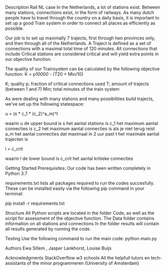 Description   Rail NL case
In the Netherlands, a lot of stations exist. Between many stations, connections exist, in the form of railways.
As many dutch people have to travel through the country on a daily basis, it is important to set up a good Train system in order to connect all places as efficiently as possible.

Our job is to set up maximally 7 trajects, first through two provinces only, and then through all of the Netherlands.
A Traject is defined as a set of connections with a maximal total time of 120 minutes. All connections that include Critical stations are considered critical and will yield extra points in our objective function.


The quality of our Trainsystem can be calculated by the following objective function:
K = p*10000 - (T*20 + Min/10)

K; quality
p; fraction of critical connections used
T; amount of trajects (between 1 and 7)
Min; total minutes of the train system


As were dealing with many stations and many possibilities build trajects, we've set up the following statespace:

u = (s * c_1 * (c_2)^a_m)^t

waarin
u de upper bound is
s het aantal stations is
c_1 het maximum aantal connecties is
c_2 het maximum aantal connecties is als je niet terug reist
a_m het aantal connecties dat maximaal in 2 uur past
t het maximale aantal trajecten is

l = c_crit

waarin
l de lower bound is
c_crit het aantal kritieke connecties


Getting Started
Prerequisites:
Our code has been written completely in Python 3.7

requirements.txt lists all packages required to run the codes succesfully.
These can be installed easily via the following pip command in your terminal:

pip install -r requirements.txt


Structure
All Python scripts are located in the folder Code, as well as the script for assessment of the objective function.
The Data folder contains information on all stations and connections
In the folder results will contain all results generated by running the code.

Testing
Use the following command to run the main code:
python main.py


Authors
Ewa Sillem , Jasper Lankhorst, Louise Buijs


Acknowledgments
StackOverflow
w3 schools
All the helpfull tutors en tech-assistants of the minor programmeren (University of Amsterdam)
